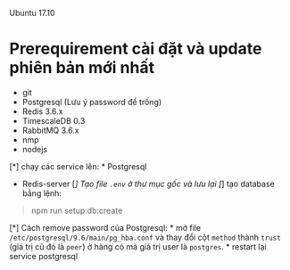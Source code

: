 Ubuntu 17.10
# Prerequirement cài đặt và update phiên bản mới nhất
- git
- Postgresql (Lưu ý password để trống)
- Redis 3.6.x
- TimescaleDB 0.3
- RabbitMQ 3.6.x
- nmp
- nodejs

[*] chạy các service lên:
	*  Postgresql
*  Redis-server
[*] Tạo file `.env` ở thư mục gốc và lưu lại
[*] tạo database bằng lệnh:
> npm run setup:db:create

[*] Cách remove password của Postgresql:
	* mở file `/etc/postgresql/9.6/main/pg_hba.conf` và thay đổi cột   `method` thành `trust` (giá trị cũ đó là `peer`) ở hàng có mà giá trị user là `postgres`.
	* restart lại service postgresql 

